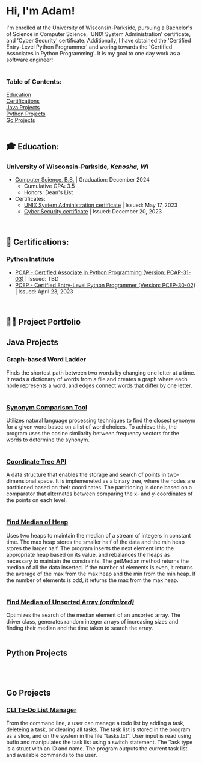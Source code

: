<!-- Header -->
<h1>Hi, I'm Adam!</h1>


<!-- Brief Introduction -->
I'm enrolled at the University of Wisconsin-Parkside, pursuing a Bachelor's of Science in Computer Science, 'UNIX System Administration' certificate, and 'Cyber Security' certificate. Additionally, I have obtained the 'Certified Entry-Level Python Programmer' and woring towards the 'Certified Associates in Python Programming'. It is my goal to one day work as a software engineer! <br><br>


<!-- Table of Contents -->
<h3>Table of Contents:</h3>
<a href="#EducationLink">Education</a> <br>
<a href="#CertificationLink">Certifications</a> <br>
<a href="#JavaLink">Java Projects</a> <br>
<a href="#PythonLink">Python Projects</a> <br>
<a href="#GoLink">Go Projects</a> <br><br>



<!-- Eduction Overview -->
<a id="EducationLink"><h2>🎓 Education:</h2></a>
<h3>University of Wisconsin-Parkside<i>, Kenosha, WI</i></h3>

- [Computer Science, B.S.](https://www.uwp.edu/learn/programs/computersciencemajor.cfm) | Graduation: December 2024
  - Cumulative GPA: 3.5
  - Honors: Dean's List
- Certificates:
    - [UNIX System Administration certificate](https://www.uwp.edu/learn/programs/unixsystemadmin.cfm) | Issued: May 17, 2023
    - [Cyber Security certificate](https://www.uwp.edu/learn/programs/cybersecurity.cfm) | Issued: December 20, 2023

<br>



<!-- List of Certifications -->
<a id="CertificationLink"><h2>📜 Certifications:</h2></a>

<h3>Python Institute</h3>

- [PCAP - Certified Associate in Python Programming (Version: PCAP-31-03)](https://pythoninstitute.org/pcep) | Issued: TBD
- [PCEP - Certified Entry-Level Python Programmer (Version: PCEP-30-02)](https://verify.openedg.org/?id=07wC.sTLQ.26eO) | Issued: April 23, 2023

<br>



<!-- Project Portfolio -->
<h2>👨‍💻 Project Portfolio</h2>



<!-- Java Project Portfolio -->
<a id="JavaLink"><h2>Java Projects</h2></a>

<h3>Graph-based Word Ladder</h3>

Finds the shortest path between two words by changing one letter at a time. It reads a dictionary of words from a file and creates a graph where each node represents a word, and edges connect words that differ by one letter. <br><br>

<h3><a href="https://github.com/AdamZieman/Java_Synonym_Comparison_Tool">Synonym Comparison Tool</a></h3>

Utilizes natural language processing techniques to find the closest synonym for a given word based on a list of word choices. To achieve this, the program uses the cosine similarity between frequency vectors for the words to determine the synonym. <br><br>

<h3><a href="https://github.com/AdamZieman/Java_2DSearchTree">Coordinate Tree API</a></h3>

A data structure that enables the storage and search of points in two-dimensional space. It is implemeneted as a binary tree, where the nodes are partitioned based on their coordinates. The partitioning is done based on a comparator that alternates between comparing the x- and y-coordinates of the points on each level. <br><br>

<h3><a href="https://github.com/AdamZieman/Java_HeapMedian">Find Median of Heap</a></h3>

Uses two heaps to maintain the median of a stream of integers in constant time. The max heap stores the smaller half of the data and the min heap stores the larger half. The program inserts the next element into the appropriate heap based on its value, and rebalances the heaps as necessary to maintain the constraints. The getMedian method returns the median of all the data inserted. If the number of elements is even, it returns the average of the max from the max heap and the min from the min heap. If the number of elements is odd, it returns the max from the max heap. <br><br>

<h3><a href="https://github.com/AdamZieman/Java_FindMedianUnsortedArray">Find Median of Unsorted Array <i>(optimized)</i></a></h3>

Optimizes the search of the median element of an unsorted array. The driver class, generates random integer arrays of increasing sizes and finding their median and the time taken to search the array. <br><br>



<!-- Python Programs -->
<a id="PythonLink"><h2>Python Projects</h2></a>
<br><br>



<!-- Go Project Portfolio -->
<a id="GoLink"><h2>Go Projects</h2></a>

<h3><a href="https://github.com/AdamZieman/Go_CLI_ToDo_List_Manager">CLI To-Do List Manager</a></h3>

From the command line, a user can manage a todo list by adding a task, deleteing a task, or clearing all tasks. The task list is stored in the program as a slice, and on the system in the file "tasks.txt". User input is read using bufio and manipulates the task list using a switch statement. The Task type is a struct with an ID and name. The program outputs the current task list and available commands to the user.
